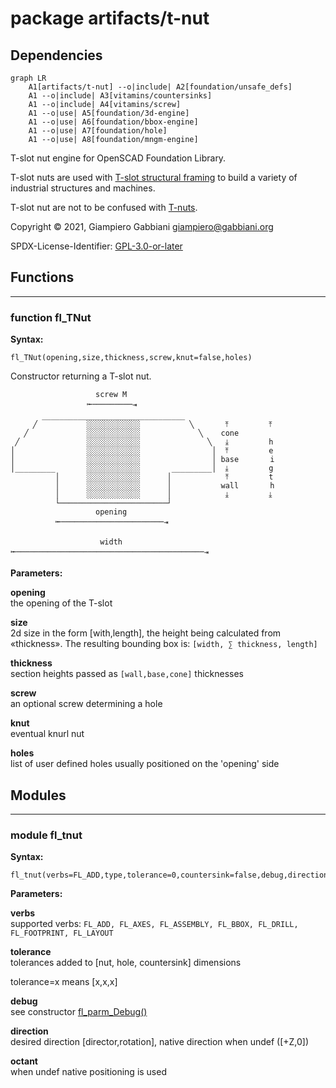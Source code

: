 # package artifacts/t-nut

## Dependencies

```mermaid
graph LR
    A1[artifacts/t-nut] --o|include| A2[foundation/unsafe_defs]
    A1 --o|include| A3[vitamins/countersinks]
    A1 --o|include| A4[vitamins/screw]
    A1 --o|use| A5[foundation/3d-engine]
    A1 --o|use| A6[foundation/bbox-engine]
    A1 --o|use| A7[foundation/hole]
    A1 --o|use| A8[foundation/mngm-engine]
```

T-slot nut engine for OpenSCAD Foundation Library.

T-slot nuts are used with
[T-slot structural framing](https://en.wikipedia.org/wiki/T-slot_structural_framing)
to build a variety of industrial structures and machines.

T-slot nut are not to be confused with [T-nuts](https://en.wikipedia.org/wiki/T-nut).

Copyright © 2021, Giampiero Gabbiani <giampiero@gabbiani.org>

SPDX-License-Identifier: [GPL-3.0-or-later](https://spdx.org/licenses/GPL-3.0-or-later.html)


## Functions

---

### function fl_TNut

__Syntax:__

```text
fl_TNut(opening,size,thickness,screw,knut=false,holes)
```

Constructor returning a T-slot nut.

                       screw M
                     ⭰─────────⇥
           ________________________________
         ╱           ░░░░░░░░░░░░           ╲       ⤒         ⤒
       ╱             ░░░░░░░░░░░░             ╲    cone
     ╱               ░░░░░░░░░░░░               ╲   ⤓         h
    │                ░░░░░░░░░░░░                │  ⤒         e
    │                ░░░░░░░░░░░░                │ base       i
    │_________       ░░░░░░░░░░░░       _________│  ⤓         g
              │      ░░░░░░░░░░░░      │            ⤒         t
              │      ░░░░░░░░░░░░      │           wall       h
              │      ░░░░░░░░░░░░      │            ⤓         ⤓
              └────────────────────────┘
                       opening
              ⭰───────────────────────⇥

                        width
    ⭰──────────────────────────────────────────⇥



__Parameters:__

__opening__  
the opening of the T-slot

__size__  
2d size in the form [with,length], the height being calculated from «thickness».
The resulting bounding box is: `[width, ∑ thickness, length]`


__thickness__  
section heights passed as `[wall,base,cone]` thicknesses


__screw__  
an optional screw determining a hole

__knut__  
eventual knurl nut

__holes__  
list of user defined holes usually positioned on the 'opening' side


## Modules

---

### module fl_tnut

__Syntax:__

    fl_tnut(verbs=FL_ADD,type,tolerance=0,countersink=false,debug,direction,octant)

__Parameters:__

__verbs__  
supported verbs: `FL_ADD, FL_AXES, FL_ASSEMBLY, FL_BBOX, FL_DRILL, FL_FOOTPRINT, FL_LAYOUT`

__tolerance__  
tolerances added to [nut, hole, countersink] dimensions

tolerance=x means [x,x,x]


__debug__  
see constructor [fl_parm_Debug()](../foundation/core.md#function-fl_parm_debug)

__direction__  
desired direction [director,rotation], native direction when undef ([+Z,0])

__octant__  
when undef native positioning is used


